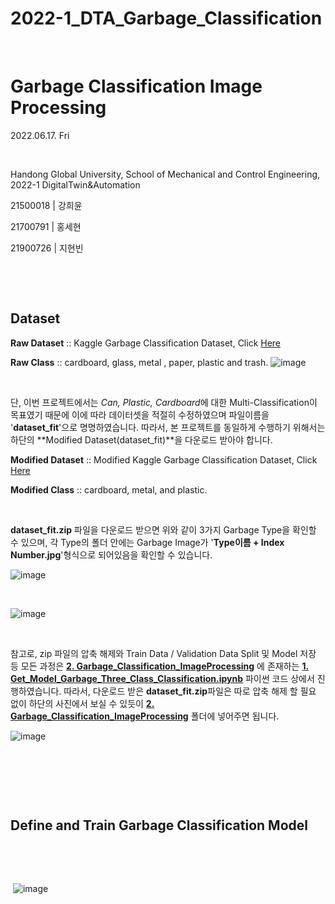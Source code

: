 # 2022-1_DTA_Garbage_Classification

​	

# Garbage Classification Image Processing

2022.06.17. Fri

​	

Handong Global University, School of Mechanical and Control Engineering, 2022-1 DigitalTwin&Automation

21500018 | 강희윤

21700791 | 홍세현

21900726 | 지현빈

​	

​	

## Dataset

**Raw Dataset** :: Kaggle Garbage Classification Dataset, Click [Here](https://github.com/Hongsehyun/2022_1_DigitalTwin_Automation/blob/main/Project%20%232/2.%20Garbage_Classification_ImageProcessing/dataset.zip)

**Raw Class** :: cardboard, glass, metal , paper, plastic and trash.
                ![image](https://user-images.githubusercontent.com/84533279/174222867-df0cf686-f110-457b-9e28-ffaa8bc6f916.png)

​	

단, 이번 프로젝트에서는 *Can, Plastic, Cardboard*에 대한 Multi-Classification이 목표였기 때문에 이에 따라 데이터셋을 적절히 수정하였으며 파일이름을 '**dataset_fit**'으로 명명하였습니다. 따라서, 본 프로젝트를 동일하게 수행하기 위해서는 하단의 **Modified Dataset(dataset_fit)**을 다운로드 받아야 합니다.

**Modified Dataset** :: Modified Kaggle Garbage Classification Dataset, Click [Here](https://github.com/Hongsehyun/2022_1_DigitalTwin_Automation/blob/main/Project%20%232/2.%20Garbage_Classification_ImageProcessing/dataset_fit.zip)

**Modified Class** :: cardboard, metal, and plastic.

​	

**dataset_fit.zip** 파일을 다운로드 받으면 위와 같이 3가지 Garbage Type을 확인할 수 있으며, 각 Type의 폴더 안에는 Garbage Image가 '**Type이름 + Index Number.jpg**'형식으로 되어있음을 확인할 수 있습니다.

![image](https://user-images.githubusercontent.com/84533279/174230341-723567d2-973a-48d7-a7f2-dadab038d8ca.png)

​	

![image](https://user-images.githubusercontent.com/84533279/174230405-3b05b608-4a9f-4481-a7f3-0bae72cb0a39.png)

​	

참고로, zip 파일의 압축 해제와 Train Data / Validation Data Split 및 Model 저장 등 모든 과정은 **[2. Garbage_Classification_ImageProcessing](https://github.com/Hongsehyun/2022_1_DigitalTwin_Automation/tree/main/Project%20%232/2.%20Garbage_Classification_ImageProcessing)** 에 존재하는 **[1. Get_Model_Garbage_Three_Class_Classification.ipynb](https://github.com/Hongsehyun/2022_1_DigitalTwin_Automation/blob/main/Project%20%232/2.%20Garbage_Classification_ImageProcessing/1.%20Get_Model_Garbage_Three_Class_Classification.ipynb)** 파이썬 코드 상에서 진행하였습니다. 따라서, 다운로드 받은 **dataset_fit.zip**파일은 따로 압축 해제 할 필요 없이 하단의 사진에서 보실 수 있듯이 **[2. Garbage_Classification_ImageProcessing](https://github.com/Hongsehyun/2022_1_DigitalTwin_Automation/tree/main/Project%20%232/2.%20Garbage_Classification_ImageProcessing)** 폴더에 넣어주면 됩니다.

![image](https://user-images.githubusercontent.com/84533279/174230638-f4b72c1b-7ec1-4f0b-9bf8-481f7f8066f9.png)

​	

​	

​	

## Define and Train Garbage Classification Model

​	

​	

​	![image](https://user-images.githubusercontent.com/84533279/174234410-169177d2-0bb6-4701-a922-cc840f47faae.png)

